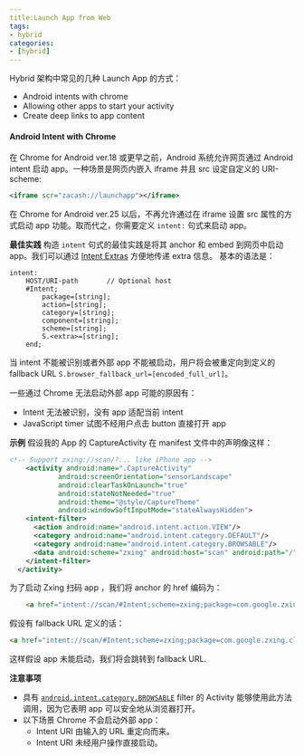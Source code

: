 ```yaml
---
title:Launch App from Web
tags: 
- hybrid
categories: 
- [hybrid]
---
```


Hybrid 架构中常见的几种 Launch App 的方式：
+ Android intents with chrome
+ Allowing other apps to start your activity
+ Create deep links to app content

#### Android Intent with Chrome
在 Chrome for Android ver.18 或更早之前，Android 系统允许网页通过 Android intent 启动 app。一种场景是网页内嵌入 iframe 并且 src 设定自定义的 URI-scheme:
```xml
<iframe scr="zacash://launchapp"></iframe>
```

在 Chrome for Android ver.25 以后，不再允许通过在 iframe 设置 src 属性的方式启动 app 功能。取而代之，你需要定义 `intent:` 句式来启动 app。

**最佳实践**
构造 `intent` 句式的最佳实践是将其 anchor 和 embed 到网页中启动 app。我们可以通过 [Intent Extras][intent_extra] 方便地传递 extra 信息。
基本的语法是：
```
intent:
	HOST/URI-path		// Optional host
	#Intent;
		package=[string];
		action=[string];
		category=[string];
		component=[string];
		scheme=[string];
		S.<extra>=[string];
	end;
```

当 intent 不能被识别或者外部 app 不能被启动，用户将会被重定向到定义的 fallback URL `S.browser_fallback_url=[encoded_full_url]`。

一些通过 Chrome 无法启动外部 app 可能的原因有：
+ Intent 无法被识别，没有 app 适配当前 intent
+ JavaScript timer 试图不经用户点击 button 直接打开 app

**示例**
假设我的 App 的 CaptureActivity 在 manifest 文件中的声明像这样：
```xml
<!-- Support zxing://scan/?... like iPhone app -->
	<activity android:name=".CaptureActivity"
            android:screenOrientation="sensorLandscape"
            android:clearTaskOnLaunch="true"
            android:stateNotNeeded="true"
            android:theme="@style/CaptureTheme"
            android:windowSoftInputMode="stateAlwaysHidden">
    <intent-filter>
      <action android:name="android.intent.action.VIEW"/>
      <category android:name="android.intent.category.DEFAULT"/>
      <category android:name="android.intent.category.BROWSABLE"/>
      <data android:scheme="zxing" android:host="scan" android:path="/"/>
    </intent-filter>
  </activity>
```
为了启动 Zxing 扫码 app ，我们将 anchor 的 href 编码为：
```html
	<a href="intent://scan/#Intent;scheme=zxing;package=com.google.zxing.client.android;end"> Take a QR code </a>
```
假设有 fallback URL 定义的话：
```html
<a href="intent://scan/#Intent;scheme=zxing;package=com.google.zxing.client.android;S.browser_fallback_url=http%3A%2F%2Fzxing.org;end"> Take a QR code </a>
```
这样假设 app 未能启动，我们将会跳转到 fallback URL.

**注意事项**
+ 具有 [`android.intent.category.BROWSABLE`][category_browsable] filter 的 Activity 能够使用此方法调用，因为它表明 app 可以安全地从浏览器打开。
+ 以下场景 Chrome 不会启动外部 app：
	- Intent URI 由输入的 URL 重定向而来。
	- Intent URI 未经用户操作直接启动。

[intent_extra]:http://developer.android.com/guide/components/intents-filters.html#extras
[category_browsable]:http://developer.android.com/reference/android/content/Intent.html#CATEGORY_BROWSABLE